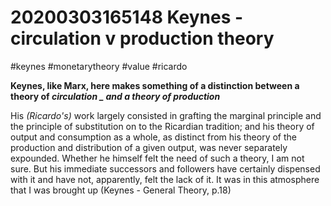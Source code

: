 20200303165148 Keynes - circulation v production theory
========================================



#keynes #monetarytheory #value #ricardo

**Keynes, like Marx, here makes something of a distinction between a theory of _circulation _ and a theory of production_**

His _(Ricardo's)_ work largely consisted in  grafting the marginal principle and the principle of substitution on to the  Ricardian tradition; and his theory of output and consumption as a whole, as  distinct from his theory of the production and distribution of a given output,  was never separately expounded. Whether he himself felt the need of such a  theory, I am not sure. But his immediate successors and followers have certainly dispensed with it and have not, apparently, felt the lack of it. It was in  this atmosphere that I was brought up
(Keynes - General Theory, p.18)